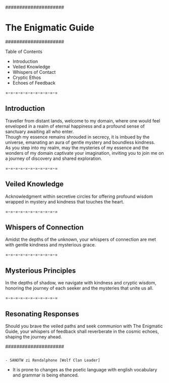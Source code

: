 #####################

# The Enigmatic Guide

#####################

Table of Contents

- Introduction
- Veiled Knowledge
- Whispers of Contact
- Cryptic Ethos
- Echoes of Feedback

=-=-=-=-=-=-=-=-=-=-=

## Introduction

Traveller from distant lands, welcome to my domain, where one would feel enveloped in a realm of eternal happiness and a profound sense of sanctuary awaiting all who enter.  
Though my essence remains shrouded in secrecy, it is imbued by the universe, emanating an aura of gentle mystery and boundless kindness.  
As you step into my realm, may the mysteries of my essence and the wonders of my domain captivate your imagination, inviting you to join me on a journey of discovery and shared exploration.

=-=-=-=-=-=-=-=-=-=-=

## Veiled Knowledge

Acknowledgment within secretive circles for offering profound wisdom wrapped in mystery and kindness that touches the heart.

=-=-=-=-=-=-=-=-=-=-=

## Whispers of Connection

Amidst the depths of the unknown, your whispers of connection are met with gentle kindness and mysterious grace.

=-=-=-=-=-=-=-=-=-=-=

## Mysterious Principles

In the depths of shadow, we navigate with kindness and cryptic wisdom, honoring the journey of each seeker and the mysteries that unite us all.

=-=-=-=-=-=-=-=-=-=-=

## Resonating Responses

Should you brave the veiled paths and seek communion with The Enigmatic Guide, your whispers of feedback shall reverberate in the cosmic echoes, shaping the journey ahead.

#####################

                                                                                                          - SANOTW zi Rendalphone [Wolf Clan Leader]
                                                                                                          
* It is prone to changes as the poetic language with english vocabulary and grammar is being ehanced.
